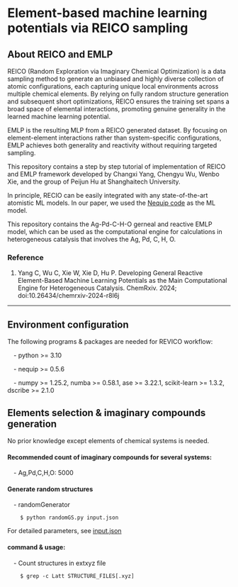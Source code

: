 # Element-based machine learning potentials via REICO sampling


## About REICO and EMLP

REICO (Random Exploration via Imaginary Chemical Optimization) is a data sampling method to generate an unbiased and highly diverse collection of atomic configurations, each capturing unique local environments across multiple chemical elements. By relying on fully random structure generation and subsequent short optimizations, REICO ensures the training set spans a broad space of elemental interactions, promoting genuine generality in the learned machine learning potential.

EMLP is the resulting MLP from a REICO generated dataset. By focusing on element-element interactions rather than system-specific configurations, EMLP achieves both generality and reactivity without requiring targeted sampling.

This repository contains a step by step tutorial of implementation of REICO and EMLP framework developed by Changxi Yang, Chengyu Wu, Wenbo Xie, and the group of Peijun Hu at Shanghaitech University.

In principle, RECIO can be easily integrated with any state-of-the-art atomistic ML models. In our paper, we used the [Nequip code](https://github.com/mir-group/nequip) as the ML model.

This repository contains the Ag-Pd-C-H-O gerneal and reactive EMLP model, which can be used as the computational engine for calculations in heterogeneous catalysis that involves the Ag, Pd, C, H, O.

### Reference

1. Yang C, Wu C, Xie W, Xie D, Hu P. Developing General Reactive Element-Based Machine Learning Potentials as the Main Computational Engine for Heterogeneous Catalysis. ChemRxiv. 2024; doi:10.26434/chemrxiv-2024-r8l6j

---

## Environment configuration

The following programs & packages are needed for REVICO workflow:

&emsp;- python >= 3.10

&emsp;- nequip >= 0.5.6

&emsp;- numpy >= 1.25.2, numba >= 0.58.1, ase >= 3.22.1, scikit-learn >= 1.3.2, dscribe >= 2.1.0


## Elements selection & imaginary compounds generation

No prior knowledge except elements of chemical systems is needed.


#### Recommended count of imaginary compounds for several systems:

&emsp;- Ag,Pd,C,H,O: 5000

<!-- &emsp;- Ag,Pd,C,H,O: 5000 -->

<!-- &emsp;- Pd,C,H: 3000 -->

<!-- &emsp;- Pt,O: 1000 -->


#### Generate random structures

&emsp;- randomGenerator
```
    $ python randomGS.py input.json
```
For detailed parameters, see [input.json](https://github.com/HuGroup-shanghaiTech/EMLP/blob/main/REICO/input.json)

#### command & usage:

&emsp;- Count structures in extxyz file

        $ grep -c Latt STRUCTURE_FILES[.xyz]
